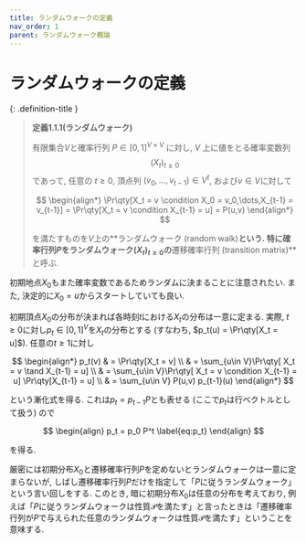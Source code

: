 ```yaml
---
title: ランダムウォークの定義
nav_order: 1
parent: ランダムウォーク概論
---
```

# ランダムウォークの定義

{: .definition-title }
> **定義1.1.1(ランダムウォーク)**
> 
> 有限集合$V$と確率行列 $P\in[0,1]^{V\times V}$ に対し, $V$ 上に値をとる確率変数列 $$(X_t)_{t\ge 0}$$ であって, 任意の $t\ge 0$, 頂点列 $(v_0,\dots,v_{t-1})\in V^t$, および$v\in V$に対して
>
> $$
\begin{align*}
  \Pr\qty[X_t = v \condition X_0 = v_0,\dots,X_{t-1} = v_{t-1}] = \Pr\qty[X_t = v \condition X_{t-1} = u] = P(u,v)
\end{align*}
> $$
>
> を満たすものを$V$上の**ランダムウォーク (random walk)**という. 特に確率行列$P$をランダムウォーク$(X_t)_{t\ge 0}$の**遷移確率行列 (transition matrix)**と呼ぶ. 

初期地点$X_0$もまた確率変数であるためランダムに決まることに注意されたい. また, 決定的に$X_0=u$からスタートしていても良い. 

初期頂点$X_0$の分布が決まれば各時刻$t$における$X_t$の分布は一意に定まる. 実際, $t\ge 0$に対し$p_t \in [0,1]^{V}$を$X_t$の分布とする (すなわち, $p_t(u) = \Pr\qty[X_t = u]$). 任意の$t\ge 1$に対し

$$
\begin{align*}
  p_t(v) & = \Pr\qty[X_t = v]                                                        \\
         & = \sum_{u\in V}\Pr\qty[ X_t = v \tand X_{t-1} = u]                          \\
         & = \sum_{u\in V}\Pr\qty[ X_t = v \condition X_{t-1} = u] \Pr\qty[X_{t-1} = u] \\
         & = \sum_{u\in V} P(u,v) p_{t-1}(u)
\end{align*}
$$

という漸化式を得る. これは$p_{t} = p_{t-1} P$とも表せる (ここで$p_t$は行ベクトルとして扱う) ので

$$
\begin{align}
  p_t = p_0 P^t \label{eq:p_t}
\end{align}
$$

を得る. 

厳密には初期分布$X_0$と遷移確率行列$P$を定めないとランダムウォークは一意に定まらないが, しばし遷移確率行列$P$だけを指定して「$P$に従うランダムウォーク」という言い回しをする. このとき, 暗に初期分布$X_0$は任意の分布を考えており, 例えば「$P$に従うランダムウォークは性質$\mathcal{P}$を満たす」と言ったときは「遷移確率行列が$P$で与えられた任意のランダムウォークは性質$\mathcal{P}$を満たす」ということを意味する. 

